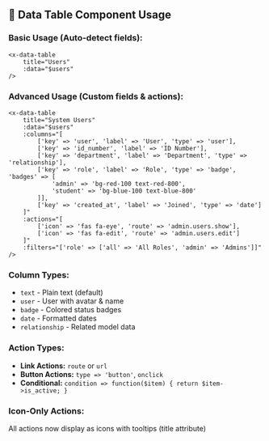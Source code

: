 ## 🚀 Data Table Component Usage

### **Basic Usage (Auto-detect fields):**
```blade
<x-data-table 
    title="Users"
    :data="$users"
/>
```

### **Advanced Usage (Custom fields & actions):**
```blade
<x-data-table 
    title="System Users"
    :data="$users"
    :columns="[
        ['key' => 'user', 'label' => 'User', 'type' => 'user'],
        ['key' => 'id_number', 'label' => 'ID Number'],
        ['key' => 'department', 'label' => 'Department', 'type' => 'relationship'],
        ['key' => 'role', 'label' => 'Role', 'type' => 'badge', 'badges' => [
            'admin' => 'bg-red-100 text-red-800',
            'student' => 'bg-blue-100 text-blue-800'
        ]],
        ['key' => 'created_at', 'label' => 'Joined', 'type' => 'date']
    ]"
    :actions="[
        ['icon' => 'fas fa-eye', 'route' => 'admin.users.show'],
        ['icon' => 'fas fa-edit', 'route' => 'admin.users.edit']
    ]"
    :filters="['role' => ['all' => 'All Roles', 'admin' => 'Admins']]"
/>
```

### **Column Types:**
- `text` - Plain text (default)
- `user` - User with avatar & name
- `badge` - Colored status badges
- `date` - Formatted dates
- `relationship` - Related model data

### **Action Types:**
- **Link Actions:** `route` or `url`
- **Button Actions:** `type => 'button'`, `onclick`
- **Conditional:** `condition => function($item) { return $item->is_active; }`

### **Icon-Only Actions:**
All actions now display as icons with tooltips (title attribute)
